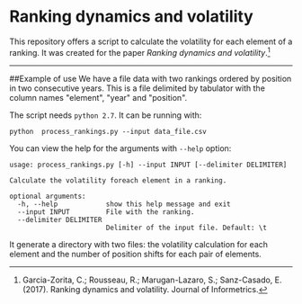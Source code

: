 
# Ranking dynamics and volatility

This repository offers a script to calculate the volatility for each element of a ranking. It was created for the paper *Ranking dynamics and volatility*.[^footnote]

[^footnote]: Garcia-Zorita, C.; Rousseau, R.; Marugan-Lazaro, S.; Sanz-Casado, E. (2017). Ranking dynamics and volatility. Journal of Informetrics.
----------

##Example of use
We have a file data with two rankings ordered by position in two consecutive years.
This is a file delimited by tabulator with the column names "element", "year" and "position".

The script needs `python 2.7`. It can be running with:

    python  process_rankings.py --input data_file.csv

You can view the help for the arguments with `--help` option:

    usage: process_rankings.py [-h] --input INPUT [--delimiter DELIMITER]

    Calculate the volatility foreach element in a ranking.
    
    optional arguments:
      -h, --help            show this help message and exit
      --input INPUT         File with the ranking.
      --delimiter DELIMITER
                            Delimiter of the input file. Default: \t

It generate a directory with two files: the volatility calculation for each element and the number of position shifts for each pair of elements.

